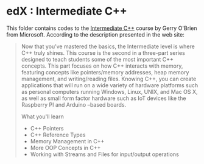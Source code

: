 # edX : Intermediate C++

This folder contains codes to the [Intermediate C++](https://www.edx.org/course/intermediate-c-microsoft-dev210-2x-0) course by Gerry O'Brien from Microsoft. According to the description presented in the web site:

> Now that you’ve mastered the basics, the Intermediate level is where C++ truly shines.
> This course is the second in a three-part series designed to teach students some of the most important C++ concepts. This part focuses on how C++ interacts with memory, featuring concepts like pointers/memory addresses, heap memory management, and writing/reading files.
> Knowing C++, you can create applications that will run on a wide variety of hardware platforms such as personal computers running Windows, Linux, UNIX, and Mac OS X, as well as small form factor hardware such as IoT devices like the Raspberry PI and Arduino –based boards.
> 
> What you'll learn
> 
> - C++ Pointers
> - C++ Reference Types
> - Memory Management in C++
> - More OOP Concepts in C++
> - Working with Streams and Files for input/output operations


